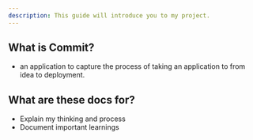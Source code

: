 ```yaml
---
description: This guide will introduce you to my project.
---
```


## What is Commit?

- an application to capture the process of taking an application to from idea to deployment.

## What are these docs for?

- Explain my thinking and process
- Document important learnings







